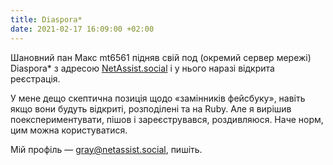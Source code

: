 ```yaml
---
title: Diaspora*
date: 2021-02-17 16:09:00 +02:00
---
```


Шановний пан Макс mt6561 підняв свій под (окремий сервер мережі) Diaspora* з адресою [NetAssist.social][1] і у нього наразі відкрита реєстрація.

У мене дещо скептична позиція щодо «замінників фейсбуку», навіть якщо вони будуть відкриті, розподілені та на Ruby. Але я вирішив поекспериментувати, пішов і зареєструвався, роздивляюся. Наче норм, цим можна користуватися.

Мій профіль — [gray@netassist.social][2], пишіть.

[1]: https://netassist.social/
[2]: https://netassist.social/people/89fda1e0534e01391b47525400123456